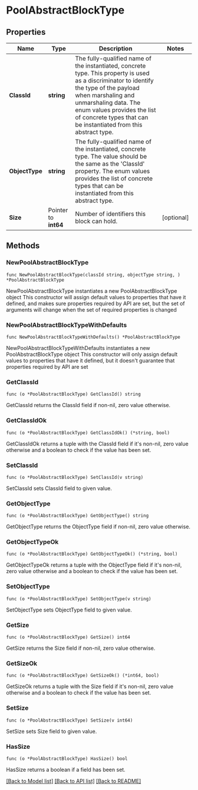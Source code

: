 # PoolAbstractBlockType

## Properties

Name | Type | Description | Notes
------------ | ------------- | ------------- | -------------
**ClassId** | **string** | The fully-qualified name of the instantiated, concrete type. This property is used as a discriminator to identify the type of the payload when marshaling and unmarshaling data. The enum values provides the list of concrete types that can be instantiated from this abstract type. | 
**ObjectType** | **string** | The fully-qualified name of the instantiated, concrete type. The value should be the same as the &#39;ClassId&#39; property. The enum values provides the list of concrete types that can be instantiated from this abstract type. | 
**Size** | Pointer to **int64** | Number of identifiers this block can hold. | [optional] 

## Methods

### NewPoolAbstractBlockType

`func NewPoolAbstractBlockType(classId string, objectType string, ) *PoolAbstractBlockType`

NewPoolAbstractBlockType instantiates a new PoolAbstractBlockType object
This constructor will assign default values to properties that have it defined,
and makes sure properties required by API are set, but the set of arguments
will change when the set of required properties is changed

### NewPoolAbstractBlockTypeWithDefaults

`func NewPoolAbstractBlockTypeWithDefaults() *PoolAbstractBlockType`

NewPoolAbstractBlockTypeWithDefaults instantiates a new PoolAbstractBlockType object
This constructor will only assign default values to properties that have it defined,
but it doesn't guarantee that properties required by API are set

### GetClassId

`func (o *PoolAbstractBlockType) GetClassId() string`

GetClassId returns the ClassId field if non-nil, zero value otherwise.

### GetClassIdOk

`func (o *PoolAbstractBlockType) GetClassIdOk() (*string, bool)`

GetClassIdOk returns a tuple with the ClassId field if it's non-nil, zero value otherwise
and a boolean to check if the value has been set.

### SetClassId

`func (o *PoolAbstractBlockType) SetClassId(v string)`

SetClassId sets ClassId field to given value.


### GetObjectType

`func (o *PoolAbstractBlockType) GetObjectType() string`

GetObjectType returns the ObjectType field if non-nil, zero value otherwise.

### GetObjectTypeOk

`func (o *PoolAbstractBlockType) GetObjectTypeOk() (*string, bool)`

GetObjectTypeOk returns a tuple with the ObjectType field if it's non-nil, zero value otherwise
and a boolean to check if the value has been set.

### SetObjectType

`func (o *PoolAbstractBlockType) SetObjectType(v string)`

SetObjectType sets ObjectType field to given value.


### GetSize

`func (o *PoolAbstractBlockType) GetSize() int64`

GetSize returns the Size field if non-nil, zero value otherwise.

### GetSizeOk

`func (o *PoolAbstractBlockType) GetSizeOk() (*int64, bool)`

GetSizeOk returns a tuple with the Size field if it's non-nil, zero value otherwise
and a boolean to check if the value has been set.

### SetSize

`func (o *PoolAbstractBlockType) SetSize(v int64)`

SetSize sets Size field to given value.

### HasSize

`func (o *PoolAbstractBlockType) HasSize() bool`

HasSize returns a boolean if a field has been set.


[[Back to Model list]](../README.md#documentation-for-models) [[Back to API list]](../README.md#documentation-for-api-endpoints) [[Back to README]](../README.md)


